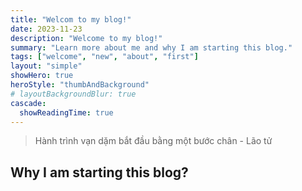 ```yaml
---
title: "Welcom to my blog!"
date: 2023-11-23
description: "Welcome to my blog!"
summary: "Learn more about me and why I am starting this blog."
tags: ["welcome", "new", "about", "first"]
layout: "simple"
showHero: true
heroStyle: "thumbAndBackground"
# layoutBackgroundBlur: true
cascade:
  showReadingTime: true
---
```

> Hành trình vạn dặm bắt đầu bằng một bước chân - Lão tử
## Why I am starting this blog?
